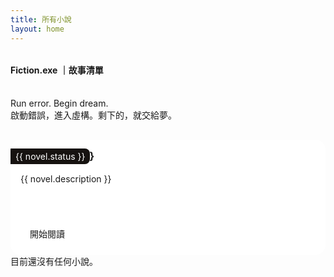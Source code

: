 ```yaml
---
title: 所有小說
layout: home
---
```


<script setup>
import { data as novels } from './novels.data.mjs'; 
import { withBase } from 'vitepress';
</script>

<h4 class="page-title">Fiction.exe ｜故事清單</h4>

<br>
Run error. Begin dream.<br>
啟動錯誤，進入虛構。剩下的，就交給夢。

<div v-if="novels && novels.length > 0" class="novel-list">
  <div v-for="novel in novels" :key="novel.id" class="novel-item">
    <a :href="withBase(novel.link)">
      <img v-if="novel.coverImage" :src="withBase(novel.coverImage)" :alt="novel.title + ' 封面'" class="novel-list-cover">
      <div class="card-body">
        <h3>{{ novel.title }}</h3>
        <!-- <p class="novel-list-author">作者：{{ novel.author }}</p> -->
        <span class="novel-list-status">{{ novel.status }}</span>
        <p class="novel-list-description">{{ novel.description }}</p>
        <a :href="withBase(novel.link)" class="read-more">開始閱讀</a>
      </div>
    </a>
  </div>
</div>
<p v-else>目前還沒有任何小說。</p>

<style scoped>

h1, h2, h3, h4, h5, h6, p {
  margin-top: 0;
  padding: 0;
  border: none;
}
ul {
    list-style: none;
    margin: 0;
    padding: 0;
}

a {
    text-decoration: none;
    color: inherit;
}

.page-title {
  margin-top: 2rem;
}
.novel-list {
  display: grid;
  grid-template-columns: repeat(auto-fill, minmax(280px, 1fr)); /* 響應式網格佈局 */
  gap: 20px;
  margin-top: 30px;
}
.novel-item {
  border: 1px solid var(--vp-c-divider);
  border-radius: 1rem;
  display: flex;
  flex-direction: column;
  overflow: hidden;
  position: relative;
  background-color: #fff;
}
.novel-item .card-body {
  padding: 1rem;
}
.novel-list-cover {
  width: 100%;
  max-height: 400px;
  object-fit: cover;
}
.novel-list-author, .novel-list-status {
  color: var(--vp-c-text-2);
  margin: 2px 0;
}
.novel-list-status {
  position: absolute;
  top: 0.75rem;
  left: 0;
  background-color: #161210;
  color: #ffffff;
  padding: 0.25rem 0.5rem;
  font-size: 0.875rem;
  border-radius: 0 0.5rem 0.5rem 0;
}

.novel-list-description {
  font-size: 0.875rem;
  color: var(--vp-c-text-2);
  flex-grow: 1;
  margin: 1rem 0;
  min-height: 64px;
  line-height: 1.5;
  overflow: hidden;
  text-overflow: ellipsis;
  display: -webkit-box;
  -webkit-line-clamp: 3;
  -webkit-box-orient: vertical;
}
.read-more {
  display: inline-block;
  padding: 8px 15px;
  background-color: var(--vp-c-brand-1);
  color: var(--vp-c-bg-soft);
  border-radius: 4px;
  text-decoration: none;
  transition: background-color 0.3s;
  align-self: flex-start;
}
.read-more:hover {
  background-color: var(--vp-c-brand-3);
  color: white;
}
</style>
